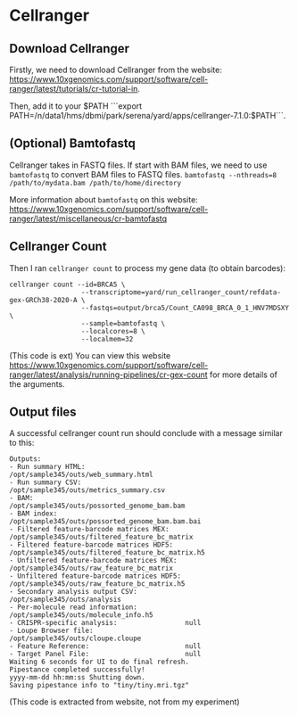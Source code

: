 # Cellranger

## Download Cellranger
Firstly, we need to download Cellranger from the website: https://www.10xgenomics.com/support/software/cell-ranger/latest/tutorials/cr-tutorial-in. 

Then, add it to your $PATH
```export PATH=/n/data1/hms/dbmi/park/serena/yard/apps/cellranger-7.1.0:$PATH```.

## (Optional) Bamtofastq
Cellranger takes in FASTQ files. If start with BAM files, we need to use ```bamtofastq``` to convert BAM files to FASTQ files. 
```bamtofastq --nthreads=8 /path/to/mydata.bam /path/to/home/directory```

More information about ```bamtofastq``` on this website: https://www.10xgenomics.com/support/software/cell-ranger/latest/miscellaneous/cr-bamtofastq

## Cellranger Count
Then I ran ```cellranger count``` to process my gene data (to obtain barcodes):
```
cellranger count --id=BRCA5 \
                  --transcriptome=yard/run_cellranger_count/refdata-gex-GRCh38-2020-A \
                  --fastqs=output/brca5/Count_CA098_BRCA_0_1_HNV7MDSXY \
                  --sample=bamtofastq \
                  --localcores=8 \
                  --localmem=32
```
(This code is ext)
You can view this website https://www.10xgenomics.com/support/software/cell-ranger/latest/analysis/running-pipelines/cr-gex-count for more details of the arguments.

## Output files
A successful cellranger count run should conclude with a message similar to this:
```
Outputs:
- Run summary HTML:                         /opt/sample345/outs/web_summary.html
- Run summary CSV:                          /opt/sample345/outs/metrics_summary.csv
- BAM:                                      /opt/sample345/outs/possorted_genome_bam.bam
- BAM index:                                /opt/sample345/outs/possorted_genome_bam.bam.bai
- Filtered feature-barcode matrices MEX:    /opt/sample345/outs/filtered_feature_bc_matrix
- Filtered feature-barcode matrices HDF5:   /opt/sample345/outs/filtered_feature_bc_matrix.h5
- Unfiltered feature-barcode matrices MEX:  /opt/sample345/outs/raw_feature_bc_matrix
- Unfiltered feature-barcode matrices HDF5: /opt/sample345/outs/raw_feature_bc_matrix.h5
- Secondary analysis output CSV:            /opt/sample345/outs/analysis
- Per-molecule read information:            /opt/sample345/outs/molecule_info.h5
- CRISPR-specific analysis:                 null
- Loupe Browser file:                       /opt/sample345/outs/cloupe.cloupe
- Feature Reference:                        null
- Target Panel File:                        null
Waiting 6 seconds for UI to do final refresh.
Pipestance completed successfully!
yyyy-mm-dd hh:mm:ss Shutting down.
Saving pipestance info to "tiny/tiny.mri.tgz"
```
(This code is extracted from website, not from my experiment)

